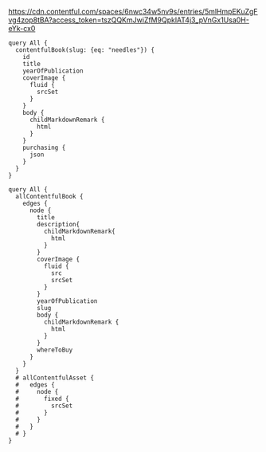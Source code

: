 https://cdn.contentful.com/spaces/6nwc34w5nv9s/entries/5mlHmpEKuZgFvg4zop8tBA?access_token=tszQQKmJwiZfM9QpklAT4j3_pVnGx1Usa0H-eYk-cx0

```
query All {
  contentfulBook(slug: {eq: "needles"}) {
    id
    title
    yearOfPublication
    coverImage {
      fluid {
        srcSet
      }
    }
    body {
      childMarkdownRemark {
        html
      }
    }
    purchasing {
      json
    }
  }
}

```

```
query All {
  allContentfulBook {
    edges {
      node {
        title
        description{
          childMarkdownRemark{
            html
          }
        }
        coverImage {
          fluid {
            src
            srcSet
          }
        }
        yearOfPublication
        slug
        body {
          childMarkdownRemark {
            html
          }
        }
        whereToBuy
      }
    }
  }
  # allContentfulAsset {
  #   edges {
  #     node {
  #       fixed {
  #         srcSet
  #       }
  #     }
  #   }
  # }
}
```